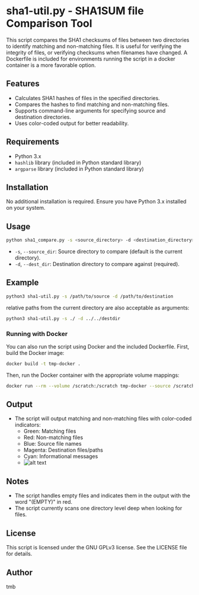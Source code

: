 # sha1-util.py - SHA1SUM file Comparison Tool

This script compares the SHA1 checksums of files between two directories to identify matching and non-matching files. It is useful for verifying the integrity of files, or verifying checksums when filenames have changed. A Dockerfile is included for environments running the script in a docker container is a more favorable option.

## Features
- Calculates SHA1 hashes of files in the specified directories.
- Compares the hashes to find matching and non-matching files.
- Supports command-line arguments for specifying source and destination directories.
- Uses color-coded output for better readability.

## Requirements
- Python 3.x
- `hashlib` library (included in Python standard library)
- `argparse` library (included in Python standard library)

## Installation
No additional installation is required. Ensure you have Python 3.x installed on your system.

## Usage
```sh
python sha1_compare.py -s <source_directory> -d <destination_directory>
```
- `-s`, `--source_dir`: Source directory to compare (default is the current directory).
- `-d`, `--dest_dir`: Destination directory to compare against (required).

## Example
```sh
python3 sha1-util.py -s /path/to/source -d /path/to/destination
```
relative paths from the current directory are also acceptable as arguments:
```sh
python3 sha1-util.py -s ./ -d ../../destdir
```

### Running with Docker

You can also run the script using Docker and the included Dockerfile. First, build the Docker image:

```sh
docker build -t tmp-docker .
```

Then, run the Docker container with the appropriate volume mappings:

```sh
docker run --rm --volume /scratch:/scratch tmp-docker --source /scratch/source --dest /scratch/dest
```

## Output
- The script will output matching and non-matching files with color-coded indicators:
  - Green: Matching files
  - Red: Non-matching files
  - Blue: Source file names
  - Magenta: Destination files/paths
  - Cyan: Informational messages
  - ![alt text](image.png)

## Notes
- The script handles empty files and indicates them in the output with the word "(EMPTY)" in red.
- The script currently scans one directory level deep when looking for files.

## License
This script is licensed under the GNU GPLv3 license. See the LICENSE file for details.

## Author
tmb
```
